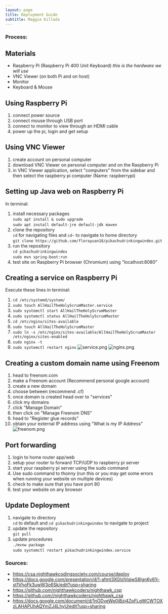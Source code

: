 ```yaml
---
layout: page
title: Deployment Guide
subtitle: Maggie Killada
---
```

### Process:
## Materials
- Raspberry Pi (Raspberry Pi 400 Unit Keyboard) _this is the hardware we will use_
- VNC Viewer (on both Pi and on host)
- Monitor
- Keyboard & Mouse

## Using Raspberry Pi
1. connect power source
2. connect mouse through USB port
3. connect to monitor to view through an HDMI cable
4. power up the pi, login and get setup

## Using VNC Viewer
1. create account on personal computer
2. download VNC Viewer on personal computer and on the Raspberry Pi
3. in VNC Viewer application, select "computers" from the sidebar and then select the raspberry pi computer (Name: raspberrypi)

## Setting up Java web on Raspberry Pi
In terminal:
1. install necessary packages\
   `sudo apt install & sudo upgrade`\
   `sudo apt install default-jre default-jdk maven`
2. clone the repository\
   `cd` for navigating files and `cd~` to navigate to home directory\
   `git clone https://github.com/florayuan18/pikachudrinkingwindex.git`
3. run the repository\
   `cd pikachudrinkingwindex`\
   `sudo mvn spring-boot:run`
4. test site on Raspberry Pi browser (Chromium) using "localhost:8080"

## Creating a service on Raspberry Pi
Execute these lines in terminal:
1. `cd /etc/systemd/system/`
2. `sudo touch AllHailTheHolyScrumMaster.service`
3. `sudo systemctl start AllHailTheHolyScrumMaster`
4. `sudo systemctl status AllHailTheHolyScrumMaster`
5. `cd /etc/nginx/sites-available`
6. `sudo touch AllHailTheHolyScrumMaster`
7. `sudo ln -s /etc/nginx/sites-available/AllHailTheHolyScrumMaster /etc/nginx/sites-enabled`
8. `sudo nginx -t`
9. `sudo systemctl restart nginx`
   ![service.png](https://github.com/florayuan18/pikachudrinkingwindex/blob/master/src/main/resources/static/images/service.png)
   ![nginx.png](https://github.com/florayuan18/pikachudrinkingwindex/blob/master/src/main/resources/static/images/nginx.png)

## Creating a custom domain name using Freenom
1. head to freenom.com
2. make a Freenom account (Recommend personal google account)
3. create a new domain
4. choose between (recommend .cf)
5. once domain is created head over to "services"
6. click my domains
7. click "Manage Domain"
8. then click on "Manage Freenom DNS"
9. head to "Register glue records"
10. obtain your external IP address using "What is my IP Address"\
    ![freenom.png](https://github.com/florayuan18/pikachudrinkingwindex/blob/master/src/main/resources/static/images/freenom.png)

## Port forwarding
1. login to home router app/web
2. setup your router to forward TCP/UDP to raspberry pi server
3. start your raspberry pi server using the sudo command
4. Use sudo command to thonny (run this or you may get some errors when running your website on multiple devices)
5. check to make sure that you have port 80
6. test your website on any browser

## Update Deployment
1. navigate to directory\
   `cd` to default and `cd pikachudrinkingwindex` to navigate to project
2. update the repository\
   `git pull`
2. update procedures\
   `./mvnw package`\
   `sudo systemctl restart pikachudrinkingwindex.service`

### Sources:
* https://csa.nighthawkcodingsociety.com/course/deploy
* https://docs.google.com/presentation/d/1-afmt3XGlzlVqjwS8Ign6y61j-st1VhoFk3uwW3o6Sk/edit?usp=sharing
* https://github.com/nighthawkcoders/nighthawk_csp
* https://github.com//nighthawkcoders/nighthawk_csa
* https://docs.google.com/document/d/1nODveWp0jBzj4ZpFLgWCWTOXzLAHAPUhAQYmZJ4LhyU/edit?usp=sharing